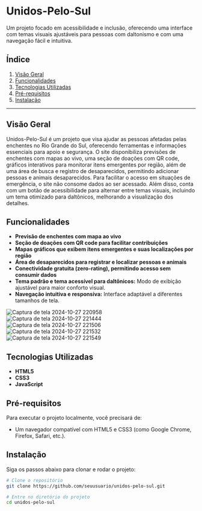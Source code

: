 # Unidos-Pelo-Sul

Um projeto focado em acessibilidade e inclusão, oferecendo uma interface com temas visuais ajustáveis para pessoas com daltonismo e com uma navegação fácil e intuitiva.

## Índice

1. [Visão Geral](#visão-geral)
2. [Funcionalidades](#funcionalidades)
3. [Tecnologias Utilizadas](#tecnologias-utilizadas)
4. [Pré-requisitos](#pré-requisitos)
5. [Instalação](#instalação)

---

## Visão Geral

Unidos-Pelo-Sul é um projeto que visa ajudar as pessoas afetadas pelas enchentes no Rio Grande do Sul, oferecendo ferramentas e informações essenciais para apoio e segurança. O site disponibiliza previsões de enchentes com mapas ao vivo, uma seção de doações com QR code, gráficos interativos para monitorar itens emergentes por região, além de uma área de busca e registro de desaparecidos, permitindo adicionar pessoas e animais desaparecidos. Para facilitar o acesso em situações de emergência, o site não consome dados ao ser acessado. Além disso, conta com um botão de acessibilidade para alternar entre temas visuais, incluindo um tema otimizado para daltônicos, melhorando a visualização dos detalhes.

## Funcionalidades

- **Previsão de enchentes com mapa ao vivo**
- **Seção de doações com QR code para facilitar contribuições**
- **Mapas gráficos que exibem itens emergentes e suas localizações por região**
- **Área de desaparecidos para registrar e localizar pessoas e animais**
- **Conectividade gratuita (zero-rating), permitindo acesso sem consumir dados**
- **Tema padrão e tema acessível para daltônicos:** Modo de exibição ajustável para maior conforto visual.
- **Navegação intuitiva e responsiva:** Interface adaptável a diferentes tamanhos de tela.

![Captura de tela 2024-10-27 220958](https://github.com/user-attachments/assets/bcb6271e-cbf9-498c-824a-fc552987ffc6)
![Captura de tela 2024-10-27 221444](https://github.com/user-attachments/assets/d655717a-f4aa-4614-8d93-27d7eca9af04)
![Captura de tela 2024-10-27 221506](https://github.com/user-attachments/assets/130d7a5e-f489-43e4-abb3-b52b01c7c3b4)
![Captura de tela 2024-10-27 221532](https://github.com/user-attachments/assets/add78bbd-7ecf-4a3f-85c8-4ccdb924f344)
![Captura de tela 2024-10-27 221549](https://github.com/user-attachments/assets/8694f4f2-5897-4f88-9c66-eaa73d41e71d)


## Tecnologias Utilizadas

- **HTML5**
- **CSS3**
- **JavaScript**

## Pré-requisitos

Para executar o projeto localmente, você precisará de:

- Um navegador compatível com HTML5 e CSS3 (como Google Chrome, Firefox, Safari, etc.).

## Instalação

Siga os passos abaixo para clonar e rodar o projeto:

```bash
# Clone o repositório
git clone https://github.com/seuusuario/unidos-pelo-sul.git

# Entre no diretório do projeto
cd unidos-pelo-sul


